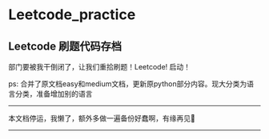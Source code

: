 # Leetcode_practice
## Leetcode 刷题代码存档
部门要被我干倒闭了，让我们重拾刷题！Leetcode! 启动！  

ps: 合并了原文档easy和medium文档，更新原python部分内容。现大分类为语言分类，准备增加别的语言 

***

本文档停运，我懒了，额外多做一遍备份好蠢啊，有缘再见👋

***